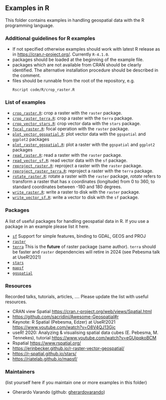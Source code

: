 ## Examples in R 

This folder contains examples in handling geospatial data with the 
R programming language. 

### Additional guidelines for R examples  

- If not specified otherwise examples should work with latest R release 
  as in <https://cran.r-project.org/>. Currently `R-4.1.0`. 
- packages should be loaded at the beginning of the example file. 
- packages which are not available from CRAN should be clearly identified.
  The alternative installation procedure should be described in the comment.   
- files should be runnable from the root of the repository, e.g. 
  ```
  Rscript code/R/crop_raster.R
  ```

### List of examples

- [`crop_raster.R`](crop_raster.R): crop a raster with the `raster` package. 
- [`crop_raster_terra.R`](crop_raster_terra.R): crop a raster with the `terra` package. 
- [`crop_vector_stars.R`](crop_vector_stars.R): crop vector data with the `stars` package. 
- [`focal_raster.R`](focal_raster.R): focal operation with the `raster` package.
- [`plot_vector_ggspatial.R`](plot_vector_ggspatial.R): plot vector data with the `ggspatial` and `ggplot2` packages 
- [`plot_raster_ggspatial.R`](plot_raster_ggspatial.R): plot a raster with the `ggspatial` and `ggplot2` packages 
- [`read_raster.R`](read_raster.R): read a raster with the `raster` package. 
- [`read_vector_sf.R`](read_vector_sf.R): read vector data with the `sf` package. 
- [`reproject_raster.R`](reproject_raster.R): reproject a raster with the `raster` package. 
- [`reproject_raster_terra.R`](reproject_raster_terra.R): reproject a raster with the `terra` package. 
- [`rotate_raster.R`](rotate_raster.R): rotate a raster with the `raster` package, _rotate_ refers to
  transform a raster that has x coordinates (longitude) from 0 to 360, to standard coordinates 
  between -180 and 180 degrees. 
- [`write_raster.R`](write_raster.R): write a raster to disk with the `raster`
  package.
- [`write_vector_sf.R`](write_vector_sf.R): write a vector to disk with 
  the `sf` package.

### Packages 

A list of useful packages for handling geospatial data in R. If you use a 
package in an example please list it here. 

- [`sf`](https://cran.r-project.org/package=sf) Support for simple features, binding to GDAL, 
  GEOS and PROJ
- [`raster`](https://cran.r-project.org/package=raster) 
- [`terra`](https://cran.r-project.org/package=terra)  This is the **future** of raster package 
(same author). `terra` should be faster and `raster` dependencies will retire in
 2024 (see Pebesma talk at UseR!2021)  
- [`stars`](https://cloud.r-project.org/package=stars)
- [`mapsf`](https://github.com/riatelab/mapsf) 
- [`ggspatial`](https://cran.r-project.org/package=ggspatial)

### Resources 

Recorded talks, tutorials, articles, .... 
Please update the list with useful resources. 

- CRAN view Spatial <https://cran.r-project.org/web/views/Spatial.html>
- <https://github.com/sacridini/Awesome-Geospatial#r>
- Keynote: R Spatial (Pebesma, Edzer)  at UseR!2021 <https://www.youtube.com/watch?v=O8V4QJ13Gjc>
- useR! 2020: Analyzing & visualising spatial data cubes (E. Pebesma, M. Tennekes), tutorial 
  <https://www.youtube.com/watch?v=eGUjpqkoBCM>
- Rspatial <https://www.rspatial.org/>
- <https://erinbecker.github.io/r-raster-vector-geospatial/>
- <https://r-spatial.github.io/stars/> 
- <https://riatelab.github.io/mapsf/>




### Maintainers 
(list yourself here if you maintain one or more examples in this folder) 

- Gherardo Varando (github: [gherardovarando](https://github.com/gherardovarando)) 
